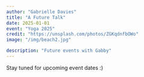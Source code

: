 ```yaml
---
author: "Gabrielle Davies"
title: "A Future Talk"
date: 2025-01-01
event: "Yoga 2025"
credit: "https://unsplash.com/photos/ZGKqdnfbOWo"
image: "/img/beach2.jpg"

description: "Future events with Gabby"
---
```


Stay tuned for upcoming event dates :) 


<!--more-->
